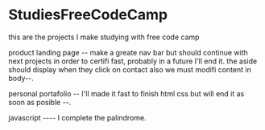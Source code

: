 # StudiesFreeCodeCamp
this are the projects I make studying with free code camp

product landing page -- make a greate nav bar but should continue with next projects in order to certifi fast, probably in a future I'll end it.
the aside should display when they click on contact also we must modifi content in body--.

personal portafolio -- I'll made it fast to finish html css but will end it as soon as posible --.

javascript ---- I complete the palindrome.